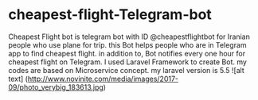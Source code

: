 # cheapest-flight-Telegram-bot
Cheapest Flight bot is telegram bot with ID @cheapestflightbot for Iranian people who use plane for trip. this Bot helps people who are in Telegram app to find cheapest flight. in addition to, Bot notifies every one hour for cheapest flight on Telegram. 
I used Laravel Framework to create Bot. my codes are based on Microservice concept.
my laravel version is 5.5
![alt text] (http://www.novinite.com/media/images/2017-09/photo_verybig_183613.jpg)
